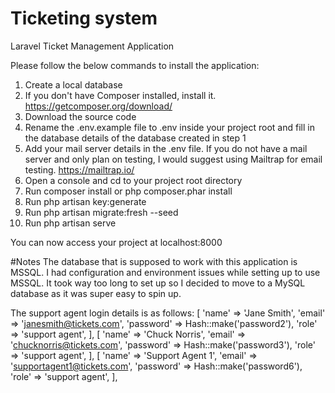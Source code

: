 # Ticketing system
Laravel Ticket Management Application

Please follow the below commands to install the application:

1. Create a local database
2. If you don't have Composer installed, install it. https://getcomposer.org/download/
3. Download the source code
4. Rename the .env.example file to .env inside your project root and fill in the database details of the database created in step 1
5. Add your mail server details in the .env file. If you do not have a mail server and only plan on testing, I would suggest using Mailtrap for email testing. https://mailtrap.io/
6. Open a console and cd to your project root directory
7. Run composer install or php composer.phar install
8. Run php artisan key:generate
9. Run php artisan migrate:fresh --seed
10. Run php artisan serve

You can now access your project at localhost:8000

#Notes
The database that is supposed to work with this application is MSSQL. I had configuration and environment issues while setting up to use MSSQL. It took way too long to set up so I decided to move to a MySQL database as it was super easy to spin up.

The support agent login details is as follows:
[
    'name' => 'Jane Smith',
    'email' => 'janesmith@tickets.com',
    'password' => Hash::make('password2'),
    'role' => 'support agent',
],
[
    'name' => 'Chuck Norris',
    'email' => 'chucknorris@tickets.com',
    'password' => Hash::make('password3'),
    'role' => 'support agent',
],
[
    'name' => 'Support Agent 1',
    'email' => 'supportagent1@tickets.com',
    'password' => Hash::make('password6'),
    'role' => 'support agent',
],
